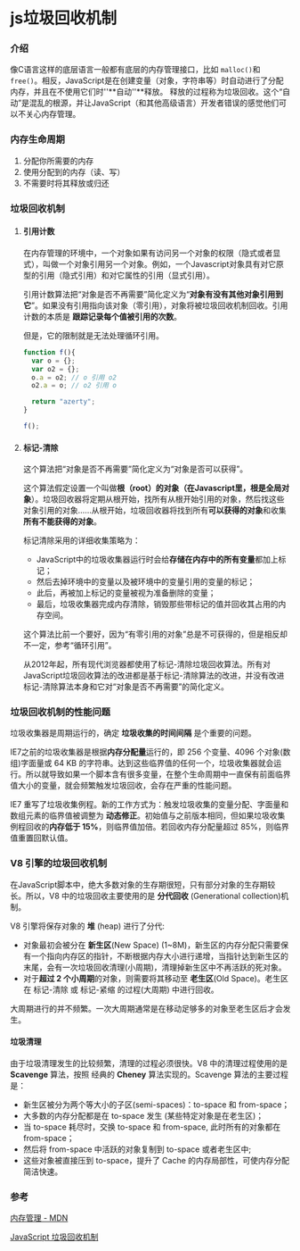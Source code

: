 # js垃圾回收机制

### 介绍

像C语言这样的底层语言一般都有底层的内存管理接口，比如 `malloc()`和`free()`。相反，JavaScript是在创建变量（对象，字符串等）时自动进行了分配内存，并且在不使用它们时''**自动''**释放。 释放的过程称为垃圾回收。这个“自动”是混乱的根源，并让JavaScript（和其他高级语言）开发者错误的感觉他们可以不关心内存管理。

### 内存生命周期

1. 分配你所需要的内存
2. 使用分配到的内存（读、写）
3. 不需要时将其释放或归还

### 垃圾回收机制

1. #### 引用计数

   在内存管理的环境中，一个对象如果有访问另一个对象的权限（隐式或者显式），叫做一个对象引用另一个对象。例如，一个Javascript对象具有对它原型的引用（隐式引用）和对它属性的引用（显式引用）。

   引用计数算法把“对象是否不再需要”简化定义为“**对象有没有其他对象引用到它**”。如果没有引用指向该对象（零引用），对象将被垃圾回收机制回收。引用计数的本质是 **跟踪记录每个值被引用的次数**。

   但是，它的限制就是无法处理循环引用。

   ```js
   function f(){
     var o = {};
     var o2 = {};
     o.a = o2; // o 引用 o2
     o2.a = o; // o2 引用 o
   
     return "azerty";
   }
   
   f();
   ```

   

2. #### 标记-清除

   这个算法把“对象是否不再需要”简化定义为“对象是否可以获得”。

   这个算法假定设置一个叫做**根（root）**的对象（在Javascript里，根是**全局对象**）。垃圾回收器将定期从根开始，找所有从根开始引用的对象，然后找这些对象引用的对象……从根开始，垃圾回收器将找到所有**可以获得的对象**和收集**所有不能获得的对象**。

   标记清除采用的详细收集策略为：

   - JavaScript中的垃圾收集器运行时会给**存储在内存中的所有变量**都加上标记；
   - 然后去掉环境中的变量以及被环境中的变量引用的变量的标记；
   - 此后，再被加上标记的变量被视为准备删除的变量；
   - 最后，垃圾收集器完成内存清除，销毁那些带标记的值并回收其占用的内存空间。

   这个算法比前一个要好，因为“有零引用的对象”总是不可获得的，但是相反却不一定，参考“循环引用”。

   从2012年起，所有现代浏览器都使用了标记-清除垃圾回收算法。所有对JavaScript垃圾回收算法的改进都是基于标记-清除算法的改进，并没有改进标记-清除算法本身和它对“对象是否不再需要”的简化定义。

### 垃圾回收机制的性能问题

垃圾收集器是周期运行的，确定 **垃圾收集的时间间隔** 是个重要的问题。

IE7之前的垃圾收集器是根据**内存分配量**运行的，即 256 个变量、4096 个对象(数组)字面量或 64 KB 的字符串。达到这些临界值的任何一个，垃圾收集器就会运行。所以就导致如果一个脚本含有很多变量，在整个生命周期中一直保有前面临界值大小的变量，就会频繁触发垃圾回收，会存在严重的性能问题。

IE7 重写了垃圾收集例程。新的工作方式为：触发垃圾收集的变量分配、字面量和数组元素的临界值被调整为 **动态修正**。初始值与之前版本相同，但如果垃圾收集例程回收的**内存低于 15%**，则临界值加倍。若回收内存分配量超过 85%，则临界值重置回默认值。

### V8 引擎的垃圾回收机制

在JavaScript脚本中，绝大多数对象的生存期很短，只有部分对象的生存期较长。所以，V8 中的垃圾回收主要使用的是 **分代回收** (Generational collection)机制。

V8 引擎将保存对象的 **堆** (heap) 进行了分代:

- 对象最初会被分在 **新生区**(New Space) (1~8M)，新生区的内存分配只需要保有一个指向内存区的指针，不断根据内存大小进行递增，当指针达到新生区的末尾，会有一次垃圾回收清理(小周期)，清理掉新生区中不再活跃的死对象。
- 对于**超过 2 个小周期**的对象，则需要将其移动至 **老生区**(Old Space)。老生区在 标记-清除 或 标记-紧缩 的过程(大周期) 中进行回收。

大周期进行的并不频繁。一次大周期通常是在移动足够多的对象至老生区后才会发生。

#### 垃圾清理

由于垃圾清理发生的比较频繁，清理的过程必须很快。V8 中的清理过程使用的是 **Scavenge** 算法，按照 经典的 **Cheney** 算法实现的。Scavenge 算法的主要过程是：

- 新生区被分为两个等大小的子区(semi-spaces)：to-space 和 from-space；
- 大多数的内存分配都是在 to-space 发生 (某些特定对象是在老生区)；
- 当 to-space 耗尽时，交换 to-space 和 from-space, 此时所有的对象都在 from-space；
- 然后将 from-space 中活跃的对象复制到 to-space 或者老生区中;
- 这些对象被直接压到 to-space，提升了 Cache 的内存局部性，可使内存分配简洁快速。



### 参考

[内存管理 - MDN](https://developer.mozilla.org/zh-CN/docs/Web/JavaScript/Memory_Management)

[JavaScript 垃圾回收机制](https://juejin.im/post/5cf4d12ee51d45775746b8ea)
